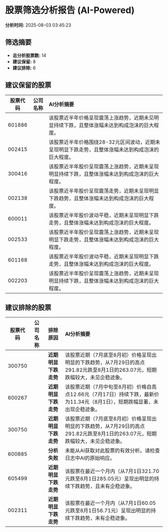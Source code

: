 # 股票筛选分析报告 (AI-Powered)

**分析时间:** 2025-08-03 03:45:23

## 筛选摘要

- **总分析股票数:** 14
- **建议保留:** 8
- **建议排除:** 6

## 建议保留的股票

| 股票代码 | 公司名称 | AI分析摘要 |
|:---:|:---:|:---|
| 601886 |  | 该股票近半年价格呈现震荡上涨趋势，近期未见明显持续下跌，且整体涨幅未达到构成泡沫的巨大程度。 |
| 002415 |  | 该股票近半年价格围绕28-32元区间波动，近期未呈现明显下跌走势，且整体涨幅未达到构成泡沫的巨大程度。 |
| 300416 |  | 该股票近半年股价呈现震荡上涨趋势，近期未呈现明显持续下跌，且整体涨幅未达到构成泡沫的巨大程度。 |
| 002138 |  | 该股票近半年股价呈现震荡走势，近期未呈现明显下跌趋势，且整体涨幅未达到构成泡沫的巨大程度。 |
| 600011 |  | 该股票近半年股价波动平稳，近期未呈现明显下跌走势，且整体涨幅未达到构成泡沫的巨大程度。 |
| 002533 |  | 该股票近半年股价呈现震荡上涨趋势，近期未呈现明显下跌走势，且整体涨幅未达到构成泡沫的巨大程度。 |
| 601168 |  | 该股票近半年股价波动平稳，近期未呈现明显下跌走势，且整体涨幅未达到构成泡沫的巨大程度。 |
| 002203 |  | 该股票近半年股价呈现震荡上涨趋势，近期未呈现明显持续下跌，且整体涨幅未达到构成泡沫的巨大程度。 |

## 建议排除的股票

| 股票代码 | 公司名称 | 排除原因 | AI分析摘要 |
|:---:|:---:|:---:|:---|
| 300750 |  | **近期明显下跌走势** | 该股票近期（7月底至8月初）价格呈现出明显的下跌趋势，从7月29日的高点291.82元跌至8月1日的263.07元，短期跌幅较大，未见企稳迹象。 |
| 600267 |  | **近期明显下跌走势** | 该股票近期（7月中旬至8月初）价格自高点12.66元（7月17日）持续下跌，最新价为11.34元（8月1日），短期跌幅显著，未出现企稳迹象。 |
| 300750 |  | **近期明显下跌走势** | 该股票近期（7月底至8月初）价格呈现出明显的下跌趋势，从7月29日的高点291.82元跌至8月1日的263.07元，短期跌幅较大，未见企稳迹象。 |
| 600885 |  | **分析失败** | 未能从AI获取对此股票的有效分析。请检查日志中AI的原始响应。 |
| 605499 |  | **近期明显下跌走势** | 该股票在最近一个月内（从7月1日321.70元跌至8月1日285.05元）呈现出明显的持续下跌趋势，且未有企稳迹象。 |
| 002311 |  | **近期明显下跌走势** | 该股票在最近一个月内（从7月1日60.05元跌至8月1日56.71元）呈现出明显的持续下跌趋势，未有企稳迹象。 |
